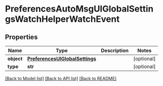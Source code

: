 # PreferencesAutoMsgUIGlobalSettingsWatchHelperWatchEvent

## Properties
Name | Type | Description | Notes
------------ | ------------- | ------------- | -------------
**object** | [**PreferencesUIGlobalSettings**](PreferencesUIGlobalSettings.md) |  | [optional] 
**type** | **str** |  | [optional] 

[[Back to Model list]](../README.md#documentation-for-models) [[Back to API list]](../README.md#documentation-for-api-endpoints) [[Back to README]](../README.md)



